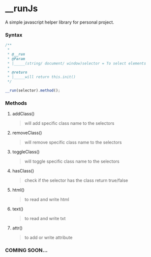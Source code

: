# __runJs
A simple javascript helper library for personal project.

### Syntax

``` js
/**
 *
 * @__run
 * @Param 
 * |_____(string/ document/ window)selector = To select elements
 * 
 * @return
 * |_____will return this.init()
 */

__run(selector).method();
```

### Methods

1. addClass()
    >will add specific class name to the selectors
    
2. removeClass()
    >will remove specific class name to the selectors
    
3. toggleClass()
    >will toggle specific class name to the selectors
    
4. hasClass()
    >check if the selector has the class return true/false
    
5. html()
    >to read and write html

6. text()
    >to read and write txt
    
7. attr()
    >to add or write attribute
    
### COMING SOON...
